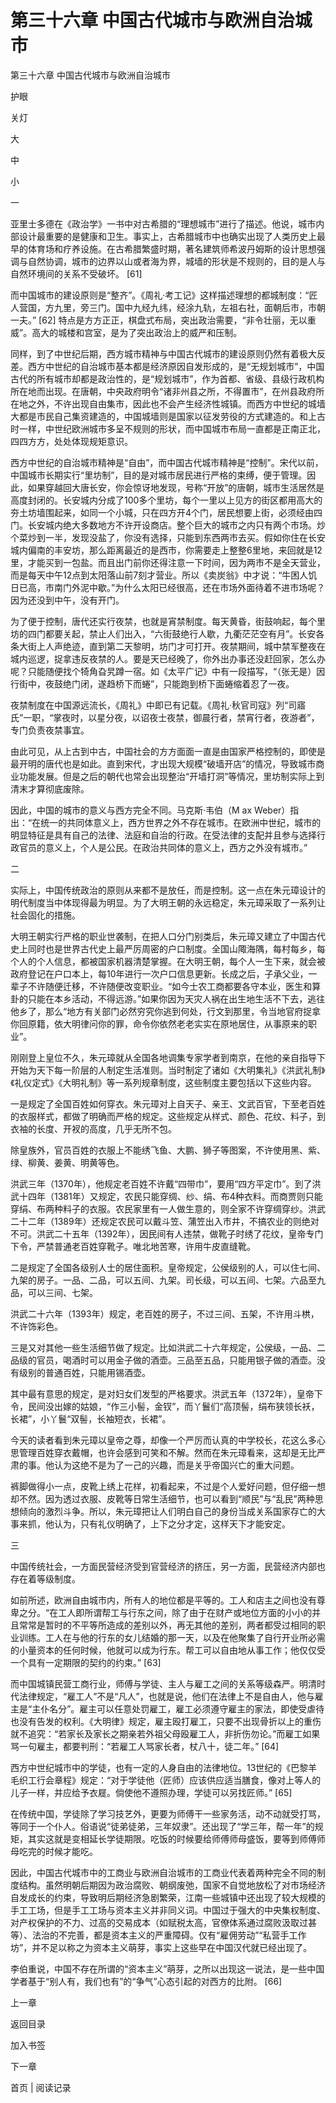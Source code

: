 # 第三十六章 中国古代城市与欧洲自治城市

第三十六章 中国古代城市与欧洲自治城市

护眼

关灯

大

中

小

一

亚里士多德在《政治学》一书中对古希腊的“理想城市”进行了描述。他说，城市内部设计最重要的是健康和卫生。事实上，古希腊城市中也确实出现了人类历史上最早的体育场和疗养设施。在古希腊繁盛时期，著名建筑师希波丹姆斯的设计思想强调与自然协调，城市的边界以山或者海为界，城墙的形状是不规则的，目的是人与自然环境间的关系不受破坏。 [61]

而中国城市的建设原则是“整齐”。《周礼·考工记》这样描述理想的都城制度：“匠人营国，方九里，旁三门。国中九经九纬，经涂九轨，左祖右社，面朝后市，市朝一夫。” [62] 特点是方方正正，棋盘式布局，突出政治需要，“非令壮丽，无以重威”。高大的城楼和宫室，是为了突出政治上的威严和压制。

同样，到了中世纪后期，西方城市精神与中国古代城市的建设原则仍然有着极大反差。西方中世纪的自治城市基本都是经济原因自发形成的，是“无规划城市”，中国古代的所有城市却都是政治性的，是“规划城市”，作为首都、省级、县级行政机构所在地而出现。在唐朝，中央政府明令“诸非州县之所，不得置市”，在州县政府所在地之外，不许出现自由集市，因此也不会产生经济性城镇。而西方中世纪的城墙大都是市民自己集资建造的，中国城墙则是国家以征发劳役的方式建造的。和上古时一样，中世纪欧洲城市多呈不规则的形状，而中国城市布局一直都是正南正北，四四方方，处处体现规矩意识。

西方中世纪的自治城市精神是“自由”，而中国古代城市精神是“控制”。宋代以前，中国城市长期实行“里坊制”，目的是对城市居民进行严格的束缚，便于管理。因此，如果穿越回大唐长安，你会惊讶地发现，号称“开放”的唐朝，城市生活居然是高度封闭的。长安城内分成了100多个里坊，每个一里以上见方的街区都用高大的夯土坊墙围起来，如同一个小城，只在四方开4个门，居民想要上街，必须经由四门。长安城内绝大多数地方不许开设商店。整个巨大的城市之内只有两个市场。炒个菜炒到一半，发现没盐了，你没有选择，只能到东西两市去买。假如你住在长安城内偏南的丰安坊，那么距离最近的是西市，你需要走上整整6里地，来回就是12里，才能买到一包盐。而且出门前你还得注意一下时间，因为两市不是全天营业，而是每天中午12点到太阳落山前7刻才营业。所以《卖炭翁》中才说：“牛困人饥日已高，市南门外泥中歇。”为什么太阳已经很高，还在市场外面待着不进市场呢？因为还没到中午，没有开门。

为了便于控制，唐代还实行夜禁，也就是宵禁制度。每天黄昏，街鼓响起，每个里坊的四门都要关起，禁止人们出入，“六街鼓绝行人歇，九衢茫茫空有月”。长安各条大街上人声绝迹，直到第二天黎明，坊门才可打开。夜禁期间，城中禁军整夜在城内巡逻，捉拿违反夜禁的人。要是天已经晚了，你外出办事还没赶回家，怎么办呢？只能随便找个犄角旮旯蹲一宿。如《太平广记》中有一段描写，“（张无是）因行街中，夜鼓绝门闭，遂趋桥下而蜷”，只能跑到桥下面蜷缩着忍了一夜。

夜禁制度在中国源远流长，《周礼》中即已有记载。《周礼·秋官司寇》列“司寤氏”一职，“掌夜时，以星分夜，以诏夜士夜禁，御晨行者，禁宵行者，夜游者”，专门负责夜禁事宜。

由此可见，从上古到中古，中国社会的方方面面一直是由国家严格控制的，即使是最开明的唐代也是如此。直到宋代，才出现大规模“破墙开店”的情况，导致城市商业功能发展。但是之后的朝代也常会出现整治“开墙打洞”等情况，里坊制实际上到清末才算彻底废除。

因此，中国的城市的意义与西方完全不同。马克斯·韦伯（M ax Weber）指出：“在统一的共同体意义上，西方世界之外不存在城市。在欧洲中世纪，城市的明显特征是具有自己的法律、法庭和自治的行政。在受法律的支配并且参与选择行政官员的意义上，个人是公民。在政治共同体的意义上，西方之外没有城市。”

二

实际上，中国传统政治的原则从来都不是放任，而是控制。这一点在朱元璋设计的明代制度当中体现得最为明显。为了大明王朝的永远稳定，朱元璋采取了一系列让社会固化的措施。

大明王朝实行严格的职业世袭制，在把人口分门别类后，朱元璋又建立了中国古代史上同时也是世界古代史上最严厉周密的户口制度。全国山陬海隅，每村每乡，每个人的个人信息，都被国家机器清楚掌握。在大明王朝，每个人一生下来，就会被政府登记在户口本上，每10年进行一次户口信息更新。长成之后，子承父业，一辈子不许随便迁移，不许随便改变职业。“如今士农工商都要各守本业，医生和算卦的只能在本乡活动，不得远游。”如果你因为天灾人祸在出生地生活不下去，逃往他乡了，那么“地方有关部门必然穷究你逃到何处，行文到那里，令当地官府捉拿你回原籍，依大明律问你的罪，命令你依然老老实实在原地居住，从事原来的职业”。

刚刚登上皇位不久，朱元璋就从全国各地调集专家学者到南京，在他的亲自指导下开始为天下每一阶层的人制定生活准则。当时制定了诸如《大明集礼》《洪武礼制》《礼仪定式》《大明礼制》等一系列规章制度，这些制度主要包括以下这些内容。

一是规定了全国百姓如何穿衣。朱元璋对上自天子、亲王、文武百官，下至老百姓的衣服样式，都做了明确而严格的规定。这些规定从样式、颜色、花纹、料子，到衣袖的长度、开衩的高度，几乎无所不包。

除皇族外，官员百姓的衣服上不能绣飞鱼、大鹏、狮子等图案，不许使用黑、紫、绿、柳黄、姜黄、明黄等色。

洪武三年（1370年），他规定老百姓不许戴“四带巾”，要用“四方平定巾”。到了洪武十四年（1381年）又规定，农民只能穿绸、纱、绢、布4种衣料。而商贾则只能穿绢、布两种料子的衣服。农民家里有一人做生意的，则全家不许穿绸穿纱。洪武二十二年（1389年）还规定农民可以戴斗笠、蒲笠出入市井，不搞农业的则绝对不可。洪武二十五年（1392年），因民间有人违禁，做靴子时绣了花纹，皇帝专门下令，严禁普通老百姓穿靴子。唯北地苦寒，许用牛皮直缝靴。

二是规定了全国各级别人士的居住面积。皇帝规定，公侯级别的人，可以住七间、九架的房子。一品、二品，可以五间、九架。司长级，可以五间、七架。六品至九品，可以三间、七架。

洪武二十六年（1393年）规定，老百姓的房子，不过三间、五架，不许用斗栱，不许饰彩色。

三是又对其他一些生活细节做了规定。比如洪武二十六年规定，公侯级，一品、二品级的官员，喝酒时可以用金子做的酒壶。三品至五品，只能用银子做的酒壶。没有级别的普通百姓，只能用锡酒壶。

其中最有意思的规定，是对妇女们发型的严格要求。洪武五年（1372年），皇帝下令，民间没出嫁的姑娘，“作三小髻，金钗”，而丫鬟们“高顶髻，绢布狭领长袄，长裙”，小丫鬟“双髻，长袖短衣，长裙”。

今天的读者看到朱元璋以皇帝之尊，却像一个严厉而认真的中学校长，花这么多心思管理百姓穿衣戴帽，也许会感到可笑和不解。然而在朱元璋看来，这却是无比严肃的事。他认为这绝不是为了一己的兴趣，而是关乎帝国兴亡的重大问题。

裤脚做得小一点，皮靴上绣上花样，初看起来，不过是个人爱好问题，但仔细一想却不然。因为透过衣服、皮靴等日常生活细节，也可以看到“顺民”与“乱民”两种思想倾向的激烈斗争。所以，朱元璋把让人们明白自己的身份当成关系国家存亡的大事来抓，他认为，只有礼仪明确了，上下之分才定，这样天下才能安定。

三

中国传统社会，一方面民营经济受到官营经济的挤压，另一方面，民营经济内部也存在着等级制度。

如前所述，欧洲自由城市内，所有人的地位都是平等的。工人和店主之间也没有尊卑之分。“在工人即所谓帮工与行东之间，除了由于在财产或地位方面的小小的并且常常是暂时的不平等所造成的差别以外，再无其他的差别，两者都受过相同的职业训练。工人在与他的行东的女儿结婚的那一天，以及在他聚集了自行开业所必需的小量资本的任何时候，他就可以成为行东。帮工可以自由地从事工作；他仅仅受一个具有一定期限的契约的约束。” [63]

而中国城镇民营工商行业，师傅与学徒、主人与雇工之间的关系等级森严。明清时代法律规定，“雇工人”不是“凡人”，也就是说，他们在法律上不是自由人，他与雇主是“主仆名分”。雇主可以任意处罚雇工，雇工必须遵守雇主的家法，即使受虐待也没有告发的权利。《大明律》规定，雇主殴打雇工，只要不出现骨折以上的重伤就不追究：“若家长及家长之期亲若外祖父母殴雇工人，非折伤勿论。”而雇工如果骂一句雇主，都要判刑：“若雇工人骂家长者，杖八十，徒二年。” [64]

西方中世纪城市中的学徒，也有一定的人身自由的法律地位。13世纪的《巴黎羊毛织工行会章程》规定：“对于学徒他（匠师）应该供应适当膳食，像对上等人的儿子一样，并应给予衣屣。倘使他不遵照办理，学徒可以另找匠师。” [65]

在传统中国，学徒除了学习技艺外，更要为师傅干一些家务活，动不动就受打骂，等同于一个仆人。俗语说“徒弟徒弟，三年奴隶”。还出现了“学三年，帮一年”的规矩，其实这就是变相延长学徒期限。吃饭的时候要给师傅师母盛饭，要等到师傅师母吃完的时候才能吃。

因此，中国古代城市中的工商业与欧洲自治城市的工商业代表着两种完全不同的制度结构。虽然明朝后期因为政治腐败、朝纲废弛，国家不自觉地放松了对市场经济自发成长的约束，导致明后期经济急剧繁荣，江南一些城镇中还出现了较大规模的手工工场，但是手工工场与资本主义并非同义词。中国过于强大的中央集权制度、对产权保护的不力、过高的交易成本（如赋税太高，官僚体系通过腐败汲取过甚等）、法治的不完善，都是资本主义的严重障碍。仅有“雇佣劳动”“私营手工作坊”，并不足以称之为资本主义萌芽，事实上这些早在中国汉代就已经出现了。

李伯重说，中国不存在所谓的“资本主义”萌芽，之所以出现这一说法，是一些中国学者基于“别人有，我们也有”的“争气”心态引起的对西方的比附。 [66]

上一章

返回目录

加入书签

下一章

首页 | 阅读记录